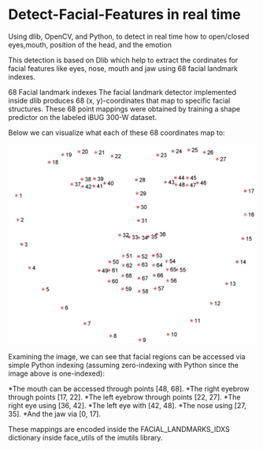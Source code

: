 # Detect-Facial-Features in real time
Using dlib, OpenCV, and Python, to detect in real time how to open/closed eyes,mouth, position of the head, and the emotion


This detection is based on Dlib which help to extract the cordinates for facial features like eyes, nose, mouth and jaw using 68 facial landmark indexes.

68 Facial landmark indexes
The facial landmark detector implemented inside dlib produces 68 (x, y)-coordinates that map to specific facial structures. These 68 point mappings were obtained by training a shape predictor on the labeled iBUG 300-W dataset.

Below we can visualize what each of these 68 coordinates map to:

![Image description](68747470733a2f2f7777772e7079696d6167657365617263682e636f6d2f77702d636f6e74656e742f75706c6f6164732f323031372f30342f66616369616c5f6c616e646d61726b735f36386d61726b75702e6a7067.jpg)


Examining the image, we can see that facial regions can be accessed via simple Python indexing (assuming zero-indexing with Python since the image above is one-indexed):

*The mouth can be accessed through points [48, 68].
*The right eyebrow through points [17, 22].
*The left eyebrow through points [22, 27].
*The right eye using [36, 42].
*The left eye with [42, 48].
*The nose using [27, 35].
*And the jaw via [0, 17].

These mappings are encoded inside the FACIAL_LANDMARKS_IDXS dictionary inside face_utils of the imutils library.
